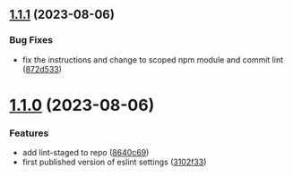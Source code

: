 ## [1.1.1](https://github.com/dgabrielm/eslint-config-react/compare/v1.1.0...v1.1.1) (2023-08-06)


### Bug Fixes

* fix the instructions and change to scoped npm module and commit lint ([872d533](https://github.com/dgabrielm/eslint-config-react/commit/872d53359d27150565b393f129e0fe753e9d7898))



# [1.1.0](https://github.com/dgabrielm/eslint-config-react/compare/3102f331a0a87290af7a42299d76a86c62ecc757...v1.1.0) (2023-08-06)


### Features

* add lint-staged to repo ([8640c69](https://github.com/dgabrielm/eslint-config-react/commit/8640c69cf6099ec44b6af5d871298e9236adc9b9))
* first published version of eslint settings ([3102f33](https://github.com/dgabrielm/eslint-config-react/commit/3102f331a0a87290af7a42299d76a86c62ecc757))



